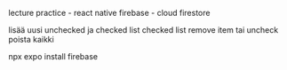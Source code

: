 lecture practice - react native
firebase - cloud firestore

lisää uusi
unchecked ja checked list
checked list remove item tai uncheck
poista kaikki

npx expo install firebase